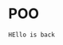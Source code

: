 # POO

 ```
HEllo is back
 ```

<!--stackedit_data:
eyJoaXN0b3J5IjpbODI4NzIyOTAsODMwNDcyMjg3LDE3NTQyMz
E1MDVdfQ==
-->